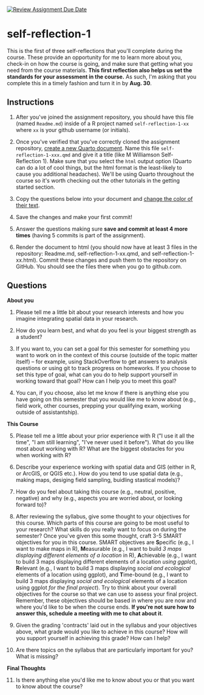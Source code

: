 [![Review Assignment Due Date](https://classroom.github.com/assets/deadline-readme-button-22041afd0340ce965d47ae6ef1cefeee28c7c493a6346c4f15d667ab976d596c.svg)](https://classroom.github.com/a/oQRH4AqL)
# self-reflection-1
This is the first of three self-reflections that you'll complete during the course. These provide an opportunity for me to learn more about you, check-in on how the course is going, and make sure that getting what you need from the course materials. **This first reflection also helps us set the standards for your assessment in the course.** As such, I'm asking that you complete this in a timely fashion and turn it in by **Aug. 30**.

## Instructions

1. After you've joined the assignment repository, you should have this file (named `Readme.md`) inside of a R project named `self-reflection-1-xx` where `xx` is your github username (or initials). 

2. Once you've verified that you've correctly cloned the assignment repository, [create a new Quarto document](https://quarto.org/docs/get-started/authoring/rstudio.html). Name this file `self-reflection-1-xxx.qmd` and give it a title (like M Williamson Self-Reflection 1). Make sure that you select the `html` output option (Quarto can do a lot of cool things, but the html format is the least-likely to cause you additional headaches). We'll be using Quarto throughout the course so it's worth checking out the other tutorials in the getting started section.

3. Copy the questions below into your document and [change the color of their text](https://meghan.rbind.io/blog/quarto-slides/).

4. Save the changes and make your first commit!

5. Answer the questions making sure **save and commit at least 4 more times** (having 5 commits is part of the assignment).

6. Render the document to html (you should now have at least 3 files in the repository: Readme.md, self-reflection-1-xx.qmd, and self-reflection-1-xx.html). Commit these changes and push them to the repository on GitHub. You should see the files there when you go to github.com.

## Questions

**About you**

1. Please tell me a little bit about your research interests and how you imagine integrating spatial data in your research. 

2. How do you learn best, and what do you feel is your biggest strength as a student?

3. If you want to, you can set a goal for this semester for something you want to work on in the context of this course (outside of the topic matter itself) – for example, using StackOverflow to get answers to analysis questions or using git to track progress on homeworks. If you choose to set this type of goal, what can you do to help support yourself in working toward that goal? How can I help you to meet this goal?

4. You can, if you choose, also let me know if there is anything else you have going on this semester that you would like me to know about (e.g., field work, other courses, prepping your qualifying exam, working outside of assistantship).

**This Course**

5. Please tell me a little about your prior experience with R ("I use it all the time", "I am still learning", "I've never used it before"). What do you like most about working with R? What are the biggest obstacles for you when working with R?

6. Describe your experience working with spatial data and GIS (either in R, or ArcGIS, or QGIS etc.). How do you tend to use spatial data (e.g., making maps, desiging field sampling, buidling stastical models)? 

7. How do you feel about taking this course (e.g., neutral, positive, negative) and why (e.g., aspects you are worried about, or looking forward to)?

8. After reviewing the syllabus, give some thought to your objectives for this course. Which parts of this course are going to be most useful to your research? What skills do you really want to focus on during the semester? Once you've given this some thought, craft 3-5 SMART objectives for you in this course. SMART objectives are **S**pecific (e.g., I want to make maps in R), **M**easurable (e.g., I want to build _3 maps displaying different elements of a location_ in R), **A**chievable (e.g., I want to build 3 maps displaying different elements of a location _using ggplot_), **R**elevant (e.g., I want to build 3 maps displaying _social and ecological_ elements of a location using ggplot), and **T**ime-bound (e.g., I want to build 3 maps displaying _social and ecological_ elements of a location using ggplot _for the final project_). Try to think about your overall objectives for the course so that we can use to assess your final project. Remember, these objectives should be based in where you are now and where you'd like to be when the course ends. **If you're not sure how to answer this, schedule a meeting with me to chat about it**.

9. Given the grading 'contracts' laid out in the syllabus and your objectives above, what grade would you like to achieve in this course? How will you support yourself in achieving this grade? How can I help?

10. Are there topics on the syllabus that are particularly important for you? What is missing?

**Final Thoughts**

11. Is there anything else you'd like me to know about you or that you want to know about the course?
